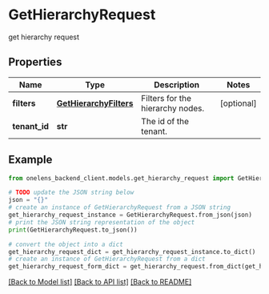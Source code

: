 # GetHierarchyRequest

get hierarchy request

## Properties

Name | Type | Description | Notes
------------ | ------------- | ------------- | -------------
**filters** | [**GetHierarchyFilters**](GetHierarchyFilters.md) | Filters for the hierarchy nodes. | [optional] 
**tenant_id** | **str** | The id of the tenant. | 

## Example

```python
from onelens_backend_client.models.get_hierarchy_request import GetHierarchyRequest

# TODO update the JSON string below
json = "{}"
# create an instance of GetHierarchyRequest from a JSON string
get_hierarchy_request_instance = GetHierarchyRequest.from_json(json)
# print the JSON string representation of the object
print(GetHierarchyRequest.to_json())

# convert the object into a dict
get_hierarchy_request_dict = get_hierarchy_request_instance.to_dict()
# create an instance of GetHierarchyRequest from a dict
get_hierarchy_request_form_dict = get_hierarchy_request.from_dict(get_hierarchy_request_dict)
```
[[Back to Model list]](../README.md#documentation-for-models) [[Back to API list]](../README.md#documentation-for-api-endpoints) [[Back to README]](../README.md)


